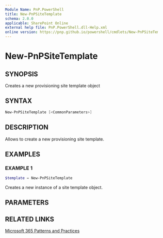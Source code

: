 ```yaml
---
Module Name: PnP.PowerShell
title: New-PnPSiteTemplate
schema: 2.0.0
applicable: SharePoint Online
external help file: PnP.PowerShell.dll-Help.xml
online version: https://pnp.github.io/powershell/cmdlets/New-PnPSiteTemplate.html
---
```

 
# New-PnPSiteTemplate

## SYNOPSIS
Creates a new provisioning site template object

## SYNTAX

```powershell
New-PnPSiteTemplate [<CommonParameters>]
```

## DESCRIPTION

Allows to create a new provisioning site template.

## EXAMPLES

### EXAMPLE 1
```powershell
$template = New-PnPSiteTemplate
```

Creates a new instance of a site template object.

## PARAMETERS

## RELATED LINKS

[Microsoft 365 Patterns and Practices](https://aka.ms/m365pnp)

